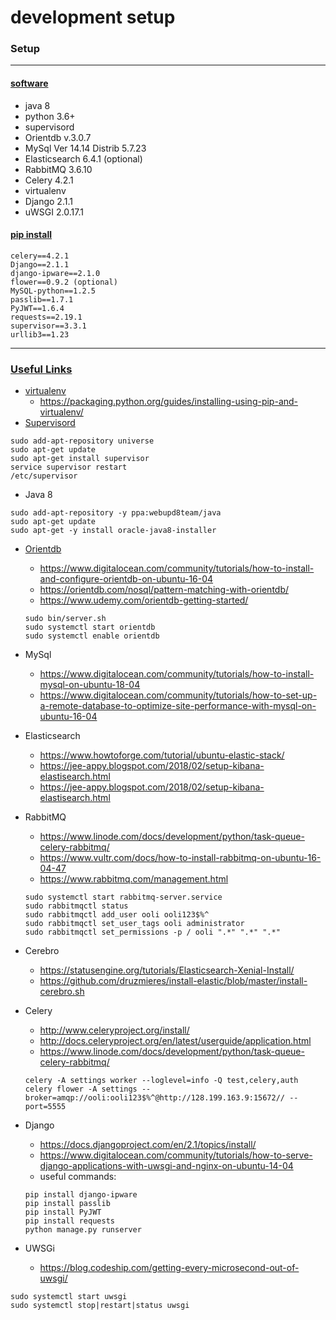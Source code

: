 # development setup

### Setup
---
#### <ins>software</ins>
- java 8
- python 3.6+
- supervisord
- Orientdb v.3.0.7
- MySql  Ver 14.14 Distrib 5.7.23
- Elasticsearch 6.4.1 (optional)
- RabbitMQ 3.6.10
- Celery 4.2.1
- virtualenv
- Django 2.1.1
- uWSGI 2.0.17.1

#### <ins>pip install</ins>
```
celery==4.2.1
Django==2.1.1
django-ipware==2.1.0
flower==0.9.2 (optional)
MySQL-python==1.2.5
passlib==1.7.1
PyJWT==1.6.4
requests==2.19.1
supervisor==3.3.1
urllib3==1.23
```



---
### <ins>Useful Links</ins>
- [virtualenv](https://packaging.python.org/guides/installing-using-pip-and-virtualenv/)
    - https://packaging.python.org/guides/installing-using-pip-and-virtualenv/
- [Supervisord](http://supervisord.org/installing.html)

```
sudo add-apt-repository universe
sudo apt-get update
sudo apt-get install supervisor
service supervisor restart
/etc/supervisor
```
- Java 8
```
sudo add-apt-repository -y ppa:webupd8team/java
sudo apt-get update
sudo apt-get -y install oracle-java8-installer
```

- [Orientdb](https://www.digitalocean.com/community/tutorials/how-to-install-and-configure-orientdb-on-ubuntu-16-04)
    - https://www.digitalocean.com/community/tutorials/how-to-install-and-configure-orientdb-on-ubuntu-16-04
    - https://orientdb.com/nosql/pattern-matching-with-orientdb/
    - https://www.udemy.com/orientdb-getting-started/
    
    ```
    sudo bin/server.sh
    sudo systemctl start orientdb
    sudo systemctl enable orientdb

    ```

- MySql
    - https://www.digitalocean.com/community/tutorials/how-to-install-mysql-on-ubuntu-18-04
    - https://www.digitalocean.com/community/tutorials/how-to-set-up-a-remote-database-to-optimize-site-performance-with-mysql-on-ubuntu-16-04
- Elasticsearch
    - https://www.howtoforge.com/tutorial/ubuntu-elastic-stack/
    - https://jee-appy.blogspot.com/2018/02/setup-kibana-elastisearch.html
    - https://jee-appy.blogspot.com/2018/02/setup-kibana-elastisearch.html
- RabbitMQ
    - https://www.linode.com/docs/development/python/task-queue-celery-rabbitmq/
    - https://www.vultr.com/docs/how-to-install-rabbitmq-on-ubuntu-16-04-47
    - https://www.rabbitmq.com/management.html
    
    ```
    sudo systemctl start rabbitmq-server.service
    sudo rabbitmqctl status
    sudo rabbitmqctl add_user ooli ooli123$%^
    sudo rabbitmqctl set_user_tags ooli administrator
    sudo rabbitmqctl set_permissions -p / ooli ".*" ".*" ".*"

    ```
- Cerebro
    - https://statusengine.org/tutorials/Elasticsearch-Xenial-Install/
    - https://github.com/druzmieres/install-elastic/blob/master/install-cerebro.sh
- Celery
    - http://www.celeryproject.org/install/
    - http://docs.celeryproject.org/en/latest/userguide/application.html
    - https://www.linode.com/docs/development/python/task-queue-celery-rabbitmq/
    
    ```
    celery -A settings worker --loglevel=info -Q test,celery,auth
    celery flower -A settings --broker=amqp://ooli:ooli123$%^@http://128.199.163.9:15672// --port=5555
    ```
    
- Django
    - https://docs.djangoproject.com/en/2.1/topics/install/ 
    - https://www.digitalocean.com/community/tutorials/how-to-serve-django-applications-with-uwsgi-and-nginx-on-ubuntu-14-04
    - useful commands:
    
    ```
    pip install django-ipware
    pip install passlib
    pip install PyJWT
    pip install requests
    python manage.py runserver
    ```
- UWSGi
    - https://blog.codeship.com/getting-every-microsecond-out-of-uwsgi/ 

```
sudo systemctl start uwsgi
sudo systemctl stop|restart|status uwsgi
```
